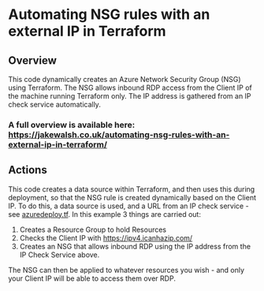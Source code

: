 # Automating NSG rules with an external IP in Terraform

## Overview
This code dynamically creates an Azure Network Security Group (NSG) using Terraform. The NSG allows inbound RDP access from the Client IP of the machine running Terraform only. The IP address is gathered from an IP check service automatically. 

### A full overview is available here: https://jakewalsh.co.uk/automating-nsg-rules-with-an-external-ip-in-terraform/

## Actions
This code creates a data source within Terraform, and then uses this during deployment, so that the NSG rule is created dynamically based on the Client IP. To do this, a data source is used, and a URL from an IP check service - see [azuredeploy.tf](azuredeploy.tf). In this example 3 things are carried out:

 1. Creates a Resource Group to hold Resources
 2. Checks the Client IP with https://ipv4.icanhazip.com/
 3. Creates an NSG that allows inbound RDP using the IP address from the IP Check Service above. 
 
 The NSG can then be applied to whatever resources you wish - and only your Client IP will be able to access them over RDP.
